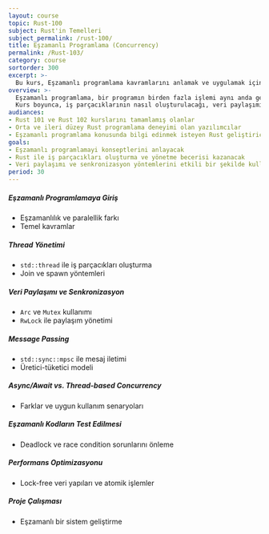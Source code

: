 ```yaml
---
layout: course
topic: Rust-100
subject: Rust'in Temelleri
subject_permalink: /rust-100/
title: Eşzamanlı Programlama (Concurrency)
permalink: /Rust-103/
category: course
sortorder: 300
excerpt: >-
  Bu kurs, Eşzamanlı programlama kavramlarını anlamak ve uygulamak için gereken bilgi ve becerileri kazandırmayı amaçlamaktadır. Teorik bilgiler ve uygulamalarla, iş parçacıklarını yönetme, veri paylaşımı ve senkronizasyon yöntemleri üzerine calisilacaktir.
overview: >-
  Eşzamanlı programlama, bir programın birden fazla işlemi aynı anda gerçekleştirme yeteneğini ifade eder. Bu kurs, bu konsepti etkili bir şekilde uygulamak için gerekli olan temel bilgileri sağlar. Katılımcılar, iş parçacıklarını oluşturma, yönetme ve senkronizasyon konularında derinlemesine bilgi edinerek, yüksek performanslı uygulamalar geliştirmeye yönelik pratik deneyimler kazanacaklardır. <br/><br/>
  Kurs boyunca, iş parçacıklarının nasıl oluşturulacağı, veri paylaşımının nasıl yönetileceği ve mesajlaşma yöntemlerinin nasıl uygulanacağı gibi konular ele alınacaktır. Ayrıca, eşzamanlı kodların test edilmesi ve performans optimizasyonu hakkında da bilgi sahibi olunacaktır. Katılımcılar, gerçek dünya senaryolarında eşzamanlı sistemler geliştirebilecek yetkinliğe ulaşacaklardır.
audiances:
- Rust 101 ve Rust 102 kurslarını tamamlamış olanlar
- Orta ve ileri düzey Rust programlama deneyimi olan yazılımcılar  
- Eşzamanlı programlama konusunda bilgi edinmek isteyen Rust geliştiricileri
goals: 
- Eşzamanlı programlamayi konseptlerini anlayacak  
- Rust ile iş parçacıkları oluşturma ve yönetme becerisi kazanacak
- Veri paylaşımı ve senkronizasyon yöntemlerini etkili bir şekilde kullanabilecek  
period: 30
---
```

##### Eşzamanlı Programlamaya Giriş  
   - Eşzamanlılık ve paralellik farkı  
   - Temel kavramlar  

##### Thread Yönetimi  
   - `std::thread` ile iş parçacıkları oluşturma  
   - Join ve spawn yöntemleri  

##### Veri Paylaşımı ve Senkronizasyon  
   - `Arc` ve `Mutex` kullanımı  
   - `RwLock` ile paylaşım yönetimi  

##### Message Passing  
   - `std::sync::mpsc` ile mesaj iletimi  
   - Üretici-tüketici modeli  

##### Async/Await vs. Thread-based Concurrency  
   - Farklar ve uygun kullanım senaryoları  

##### Eşzamanlı Kodların Test Edilmesi  
   - Deadlock ve race condition sorunlarını önleme  

##### Performans Optimizasyonu  
   - Lock-free veri yapıları ve atomik işlemler  

##### Proje Çalışması  
   - Eşzamanlı bir sistem geliştirme  

